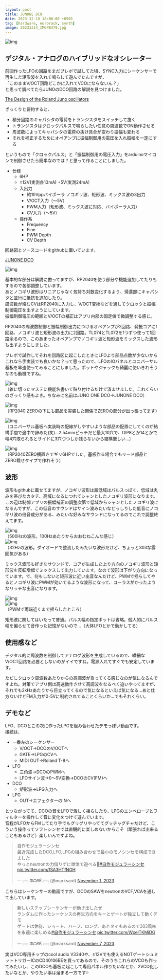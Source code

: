 ```yaml
---
layout: post
title: JUNONE DCO
date: 2023-12-18 18:00:00 +0900
tag: [hardware, eurorack, synth]
image: 20231214_IMGP8479.jpg
---
```


![img](/assets/photos/20231214_IMGP8479.jpg)  

## デジタル・アナログのハイブリッドなオシレーター

前回作ったLFOの回路をまだブレボで試してた頃、SYNC入力にシーケンサーで再生した矩形波を入れて鳴らして遊んでたんですが、  
「このままV/OCT回路どこかに入れてVCOにならないん？」  
と思って調べてたらJUNOのDCO回路の解説を見つけました。  

[The Design of the Roland Juno oscillators](https://blog.thea.codes/the-design-of-the-juno-dco/)

ざっくりと要約すると、
* 積分回路のキャパシタの電荷をトランジスタをスイッチして抜く
* トランジスタはクロックパルスで鳴らしたい任意の周波数でON動作させる
* 周波数によってキャパシタの電荷の抜け具合が変わり振幅も変わる
* それを補正するためにオペアンプに振幅制御用の電圧を入れ振幅を一定にする

というもので「クロックパルス」と「振幅制御用の電圧入力」をarduinoマイコンで制御させたら簡単なのでは？と思って作ることにしました。  

* 仕様
    * 6HP
    * ±12V(実測各13mA) +5V(実測24mA)
    * 入出力
	  	* 約10Vppバイポーラ ノコギリ波、矩形波、ミックス波の3出力
		* V/OCT入力（～5V）
	 	* PWM入力（矩形波、ミックス波に対応、バイポーラ入力）
 		* CV入力（～5V）
    * 操作系
		* Frequency
		* Fine
		* PWM Depth
		* CV Depth

回路図とソースコードをgithubに置いています。  

[JUNONE DCO](https://github.com/marksard/JunoneDCO)  

![img](https://raw.githubusercontent.com/marksard/JunoneDCO/main/_data/JUNONE%20DCO%20Schematic%20rev1.0.0.png)  

基本的な部分は解説に倣ってますが、RP2040を使う部分や機能追加してたりもするので各部調整しています。  
あとノコギリ波形はリニアじゃなく気持ち対数変化するよう、帰還部にキャパシタと並行に抵抗を追加したり。  
周波数が絡むCVはRP2040に入力し、V/OCT変換などを通してクロックと振幅制御電圧を出すようにしています。  
振幅制御電圧の範囲とV/OCTの補正はアプリ内部の固定値で微調整する感じ。  

RP2040の周波数制御と振幅制御出力につけるオペアンプが2回路、発振コアに1回路、ノコギリ波と矩形波の出力に2回路。TL074とTL072を1つずつ使って1回路余るので、このあまったオペアンプでノコギリ波と矩形波をミックスした波形も出すようにしました。  

ブレボで試作してそれを回路図に起こしたときにLFOより部品点数が少ないからこれなら手実装でも良いかな？って思ったので、LFOのIOパネルとユニバーサル基板を早速使ってみることにしました。ポットやジャックも綺麗に使いきれそうなのも動機ですね。  

![img](/assets/photos/20231214_IMGP8479.jpg)  
（雑に切ったマステに機能名書いて貼り付けるだけで済ませました。これくらいのざっくり感もよき。ちなみに名前はJUNO ONE DCO→JUNONE DCO）  

![img](/assets/photos/20231214_IMGP8489.jpg)  
（RP2040 ZEROの下にも部品を実装した関係でZEROの部分が出っ張ってます）  

![img](/assets/photos/20231214_IMGP8484.jpg)  
（ユニバーサル基板へ実装時の配線がしやすいような部品の配置にしてくのが結構手間で途中で諦めた(笑)…2.54mmピッチだと最大10穴で、DIP8とか14とかで幅4穴取られるとサイドに3穴づつしか残らないから結構厳しい…）  

![img](/assets/photos/20231214_IMGP8485.jpg)  
（RP2040ZERO横置きでギリ6HPでした。基板作る場合でもリード部品とZERO載せタイプで作れそう）  

## 波形

波形もgithubに載せてますが、ノコギリ波形は超低域はパルスっぽく、低域は丸みを帯びたカタチ、高域になるにつれてシャンとしたノコギリ波形になります。この辺は制御アプリの振幅補正の調整次第で低域からシャンとしたノコギリ波になるんですが、この低音のサウンドはサイン波みたいなどっしりした低音にノコギリ波の倍音成分がある、みたいな好みなサウンドになってるのでこれで調整終えてます。  

![img](https://raw.githubusercontent.com/marksard/JunoneDCO/main/_data/junondco_wave_saw.png)  
（500Hzの波形。100Hzあたりからおおむねこんな感じ）  
![img](https://raw.githubusercontent.com/marksard/JunoneDCO/main/_data/junondco_wave_saw_low.png)  
（32Hzの波形。ダイオードで整流したみたいな波形だけど、ちょっと303な雰囲気がある）  

ミックス波形も好きなサウンドで、コアが生成した上り方向のノコギリ波形と矩形波を反転増幅でミックスして出力しています。なので波形は下がり方向になっています。で、何もしないと矩形波に近い出音なんだけど、PWMで揺らしてやるとノコギリ波にPWMが効いてるような波形になって、コーラスがかったようなリッチな出音になります。  

![img](https://raw.githubusercontent.com/marksard/JunoneDCO/main/_data/junondco_wave_mix.png)  
![img](https://raw.githubusercontent.com/marksard/JunoneDCO/main/_data/junondco_wave_mix_pwm.png)  
（PWMで両端近くまで揺らしたところ）

矩形波に関してはいたって普通。パルス幅の指定ポットは省略。個人的にパルス幅を偏らせて音作った記憶がないので…（大体LFOとかで動かしてる）  

## 使用感など

デジタル的に周波数を制御してアナログ波形を生成しているので、繊細なV/OCT回路を必要としないのがイイですね。電源入れてすぐでも安定しています。

ただしクロック周波数あたりからの高調波が乗ってくる感じなのが気になるんですよね。対策でアプリ側は高速動作させて高調波をなるべく追いやってますが、それでも2kHzあたりから目立ってくるので気になるといえば気になる…あと仕方ないけどFM入力が0-5Vに制約されてることくらいか…でもそれくらい。  

## デモなど

LFO、DCOとこの次に作ったLPGを組み合わせたデモっぽい動画です。  
接続は、

* 一番左のシーケンサー
    * V/OCT→DCOのV/OCTへ
    * GATE→LPGのCVへ
    * MIDI OUT→Roland T-8へ
* LFO
    * 三角波→DCOのPWMへ
    * LFOサイン波→0～5V変換→DCOのCV(FM)へ
* DCO
    * 矩形波→LPG入力へ
* LPG
    * OUT→エフェクターのINへ

とつながってて、DCOの音をLFOで激しく揺らしたり、LPGのエンベロープとフィルターを操作して音に変化をつけて遊んでいます。  
音程がLFOからFMしてたり手でもグリグリやっててグッチャグチャだけど、こういう操作ってソフトシンセでは直観的に楽しめないからこそ（頑張れば出来ることもあるけど）楽しいんですよね。  

<blockquote class="twitter-tweet" data-media-max-width="560"><p lang="ja" dir="ltr">自作モジュラーシンセ<br>最近完成したDCO,LFO,LPGの組み合わせで最小のモノシンセを構成できました<br>やっとneutronの力借りずに単体で遊べる💪<a href="https://twitter.com/hashtag/%E8%87%AA%E4%BD%9C%E3%83%A2%E3%82%B8%E3%83%A5%E3%83%A9%E3%83%BC%E3%82%B7%E3%83%B3%E3%82%BB?src=hash&amp;ref_src=twsrc%5Etfw">#自作モジュラーシンセ</a> <a href="https://t.co/fSA3HTfNOH">pic.twitter.com/fSA3HTfNOH</a></p>&mdash; 𓊬 ᙢᗩᖇḰ 𓊬 (@marksard) <a href="https://twitter.com/marksard/status/1719661214513705019?ref_src=twsrc%5Etfw">November 1, 2023</a></blockquote> <script async src="https://platform.twitter.com/widgets.js" charset="utf-8"></script>


こちらはシーケンサーの動画ですが、DCOのSAWをneutronのVCF,VCAを通して出しています。  

<blockquote class="twitter-tweet" data-media-max-width="560"><p lang="ja" dir="ltr">新しいステップシーケンサーが動き出したぜ<br>ランダムに作ったシーケンスの再生方向をキーとゲートが独立して動くデモ<br>ゲートは休符、ショート、ハーフ、ロング、あとタイもあるので303風味を永遠に楽しめる<a href="https://twitter.com/hashtag/%E8%87%AA%E4%BD%9C%E3%83%A2%E3%82%B8%E3%83%A5%E3%83%A9%E3%83%BC%E3%82%B7%E3%83%B3%E3%82%BB?src=hash&amp;ref_src=twsrc%5Etfw">#自作モジュラーシンセ</a> <a href="https://t.co/WxelTKMiDG">pic.twitter.com/WxelTKMiDG</a></p>&mdash; 𓊬 ᙢᗩᖇḰ 𓊬 (@marksard) <a href="https://twitter.com/marksard/status/1721734634357289273?ref_src=twsrc%5Etfw">November 7, 2023</a></blockquote> <script async src="https://platform.twitter.com/widgets.js" charset="utf-8"></script>


実はVCO専用チップのcool audio V3340や、±12Vでも使えるNOTゲートシュミットトリガーICのCD40106BEを買ってあるので、そのうちこれらのVCOも作ってみたいし、このDCOも基板に起こして専用パネル作りたいなとか、2VCO化したいなとか、やりたい事は溜まる一方です💦  
